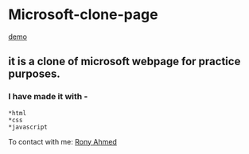 # Microsoft-clone-page

[demo](https://awesome-drum-kit.netlify.app/)

## it is a clone of microsoft webpage for practice purposes.

### I have made it with -
    *html
    *css
    *javascript

To contact with me: [Rony Ahmed](mailto:moshiourrahmanrony@gmail.com?subject=[Web%20Project]%20Make%20Me%20A%20Website)
